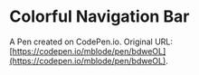 # Colorful Navigation Bar

A Pen created on CodePen.io. Original URL: [https://codepen.io/mblode/pen/bdweOL](https://codepen.io/mblode/pen/bdweOL).


